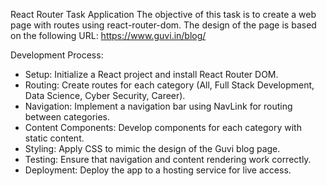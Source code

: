 React Router Task Application
The objective of this task is to create a web page with routes using react-router-dom. 
The design of the page is based on the following URL: https://www.guvi.in/blog/

Development Process:

* Setup: Initialize a React project and install React Router DOM.
* Routing: Create routes for each category (All, Full Stack Development, Data Science, Cyber Security, Career).
* Navigation: Implement a navigation bar using NavLink for routing between categories.
* Content Components: Develop components for each category with static content.
* Styling: Apply CSS to mimic the design of the Guvi blog page.
* Testing: Ensure that navigation and content rendering work correctly.
* Deployment: Deploy the app to a hosting service for live access.






